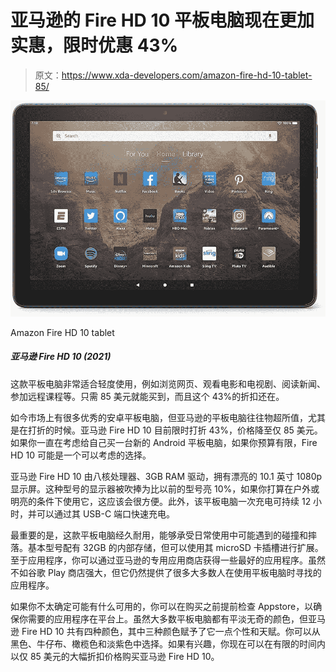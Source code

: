 # 亚马逊的 Fire HD 10 平板电脑现在更加实惠，限时优惠 43%

> 原文：<https://www.xda-developers.com/amazon-fire-hd-10-tablet-85/>

 <picture>![The Amazon Fire HD 10 is the biggest, most powerful tablet in the lineup. It comes with a 10.1-inch FHD display that is better suited for watching videos or making video calls.](img/48260961617e3b9fdc64317f3c740343.png)</picture> 

Amazon Fire HD 10 tablet

##### 亚马逊 Fire HD 10 (2021)

这款平板电脑非常适合轻度使用，例如浏览网页、观看电影和电视剧、阅读新闻、参加远程课程等。只需 85 美元就能买到，而且这个 43%的折扣还在。

如今市场上有很多优秀的安卓平板电脑，但亚马逊的平板电脑往往物超所值，尤其是在打折的时候。亚马逊 Fire HD 10 目前限时打折 43%，价格降至仅 85 美元。如果你一直在考虑给自己买一台新的 Android 平板电脑，如果你预算有限，Fire HD 10 可能是一个可以考虑的选择。

亚马逊 Fire HD 10 由八核处理器、3GB RAM 驱动，拥有漂亮的 10.1 英寸 1080p 显示屏。这种型号的显示器被吹捧为比以前的型号亮 10%，如果你打算在户外或明亮的条件下使用它，这应该会很方便。此外，该平板电脑一次充电可持续 12 小时，并可以通过其 USB-C 端口快速充电。

最重要的是，这款平板电脑经久耐用，能够承受日常使用中可能遇到的碰撞和摔落。基本型号配有 32GB 的内部存储，但可以使用其 microSD 卡插槽进行扩展。至于应用程序，你可以通过亚马逊的专用应用商店获得一些最好的应用程序。虽然不如谷歌 Play 商店强大，但它仍然提供了很多大多数人在使用平板电脑时寻找的应用程序。

如果你不太确定可能有什么可用的，你可以在购买之前提前检查 Appstore，以确保你需要的应用程序在平台上。虽然大多数平板电脑都有平淡无奇的颜色，但亚马逊 Fire HD 10 共有四种颜色，其中三种颜色赋予了它一点个性和天赋。你可以从黑色、牛仔布、橄榄色和淡紫色中选择。如果有兴趣，你现在可以在有限的时间内以仅 85 美元的大幅折扣价格购买亚马逊 Fire HD 10。